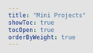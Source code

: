 ```yaml
---
title: "Mini Projects"
showToc: true
tocOpen: true
orderByWeight: true
---
```


<style>
body {
    background-image: url('/img/test.svg');
    background-size: cover;
    background-position: center;
    background-attachment: fixed;
    background-repeat: no-repeat;
    position: relative;
}

body::before {
    content: '';
    position: fixed;
    top: 0;
    left: 0;
    width: 100%;
    height: 100%;
    background-color: rgba(0, 0, 0, 0.1); /* Dark overlay - adjust opacity */
    z-index: -1;
}

.p-4 {
    background-color: rgba(21, 50, 100, 1);
}

.py-1 {
    color: white
}

.mt-5 {
    margin-bottom: 25px
}

</style>
